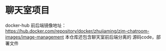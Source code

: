 # 聊天室项目
docker-hub 前后端镜像地址：https://hub.docker.com/repository/docker/zhujiaming/zjm-chatroom-images/image-management
本仓库还包含聊天室前后端分离的 源码code，部署文件
